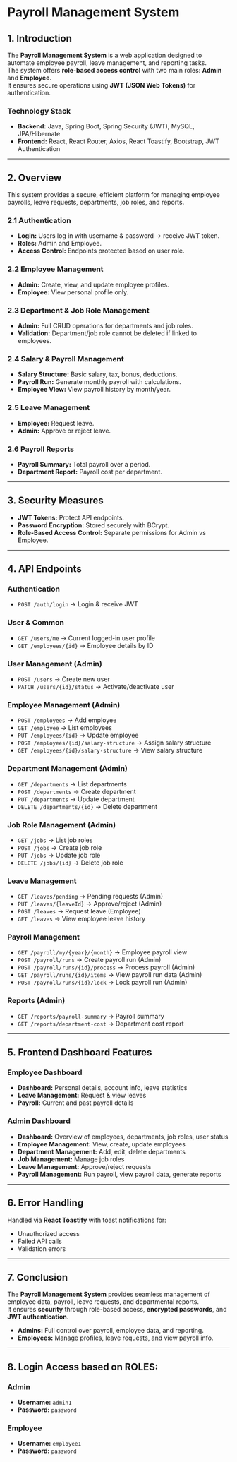 # Payroll Management System

## 1. Introduction
The **Payroll Management System** is a web application designed to automate employee payroll, leave management, and reporting tasks.  
The system offers **role-based access control** with two main roles: **Admin** and **Employee**.  
It ensures secure operations using **JWT (JSON Web Tokens)** for authentication.

### Technology Stack
- **Backend:** Java, Spring Boot, Spring Security (JWT), MySQL, JPA/Hibernate  
- **Frontend:** React, React Router, Axios, React Toastify, Bootstrap, JWT Authentication  

---

## 2. Overview
This system provides a secure, efficient platform for managing employee payrolls, leave requests, departments, job roles, and reports.

### 2.1 Authentication
- **Login:** Users log in with username & password → receive JWT token.  
- **Roles:** Admin and Employee.  
- **Access Control:** Endpoints protected based on user role.  

### 2.2 Employee Management
- **Admin:** Create, view, and update employee profiles.  
- **Employee:** View personal profile only.  

### 2.3 Department & Job Role Management
- **Admin:** Full CRUD operations for departments and job roles.  
- **Validation:** Department/job role cannot be deleted if linked to employees.  

### 2.4 Salary & Payroll Management
- **Salary Structure:** Basic salary, tax, bonus, deductions.  
- **Payroll Run:** Generate monthly payroll with calculations.  
- **Employee View:** View payroll history by month/year.  

### 2.5 Leave Management
- **Employee:** Request leave.  
- **Admin:** Approve or reject leave.  

### 2.6 Payroll Reports
- **Payroll Summary:** Total payroll over a period.  
- **Department Report:** Payroll cost per department.  

---

## 3. Security Measures
- **JWT Tokens:** Protect API endpoints.  
- **Password Encryption:** Stored securely with BCrypt.  
- **Role-Based Access Control:** Separate permissions for Admin vs Employee.  

---

## 4. API Endpoints

### Authentication
- `POST /auth/login` → Login & receive JWT  

### User & Common
- `GET /users/me` → Current logged-in user profile  
- `GET /employees/{id}` → Employee details by ID  

### User Management (Admin)
- `POST /users` → Create new user  
- `PATCH /users/{id}/status` → Activate/deactivate user  

### Employee Management (Admin)
- `POST /employees` → Add employee  
- `GET /employee` → List employees  
- `PUT /employees/{id}` → Update employee  
- `POST /employees/{id}/salary-structure` → Assign salary structure  
- `GET /employees/{id}/salary-structure` → View salary structure  

### Department Management (Admin)
- `GET /departments` → List departments  
- `POST /departments` → Create department  
- `PUT /departments` → Update department  
- `DELETE /departments/{id}` → Delete department  

### Job Role Management (Admin)
- `GET /jobs` → List job roles  
- `POST /jobs` → Create job role  
- `PUT /jobs` → Update job role  
- `DELETE /jobs/{id}` → Delete job role  

### Leave Management
- `GET /leaves/pending` → Pending requests (Admin)  
- `PUT /leaves/{leaveId}` → Approve/reject (Admin)  
- `POST /leaves` → Request leave (Employee)  
- `GET /leaves` → View employee leave history  

### Payroll Management
- `GET /payroll/my/{year}/{month}` → Employee payroll view  
- `POST /payroll/runs` → Create payroll run (Admin)  
- `POST /payroll/runs/{id}/process` → Process payroll (Admin)  
- `GET /payroll/runs/{id}/items` → View payroll run data (Admin)  
- `POST /payroll/runs/{id}/lock` → Lock payroll run (Admin)  

### Reports (Admin)
- `GET /reports/payroll-summary` → Payroll summary  
- `GET /reports/department-cost` → Department cost report  

---

## 5. Frontend Dashboard Features

### Employee Dashboard
- **Dashboard:** Personal details, account info, leave statistics  
- **Leave Management:** Request & view leaves  
- **Payroll:** Current and past payroll details  

### Admin Dashboard
- **Dashboard:** Overview of employees, departments, job roles, user status  
- **Employee Management:** View, create, update employees  
- **Department Management:** Add, edit, delete departments  
- **Job Management:** Manage job roles  
- **Leave Management:** Approve/reject requests  
- **Payroll Management:** Run payroll, view payroll data, generate reports  

---

## 6. Error Handling
Handled via **React Toastify** with toast notifications for:
- Unauthorized access  
- Failed API calls  
- Validation errors  

---

## 7. Conclusion
The **Payroll Management System** provides seamless management of employee data, payroll, leave requests, and departmental reports.  
It ensures **security** through role-based access, **encrypted passwords**, and **JWT authentication**.  
- **Admins:** Full control over payroll, employee data, and reporting.  
- **Employees:** Manage profiles, leave requests, and view payroll info.  

---

## 8. Login Access based on ROLES:

### Admin
- **Username:** `admin1`  
- **Password:** `password`  

### Employee
- **Username:** `employee1`  
- **Password:** `password`  